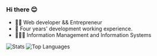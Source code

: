 ### Hi there 😊

- 🧑‍💻 Web developer && Entrepreneur
- 📆 Four years' development working experience.
- 👨🏼‍🎓 Information Management and Information Systems


![Stats](https://github-readme-stats.vercel.app/api?username=stephenLYZ&show_icons=true&icon_color=0366d6&text_color=24292e&hide_title=true&line_height=45)
![Top Languages](https://github-readme-stats.vercel.app/api/top-langs/?username=stephenLYZ&show_icons=true)
